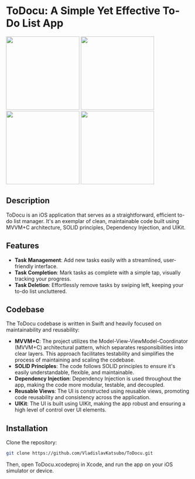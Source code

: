 # ToDocu: A Simple Yet Effective To-Do List App

<p float="left">
  <img src="https://i.ibb.co/C7ghyjX/Simulator-Screen-Shot-i-Phone-12-Pro-Max-2023-07-17-at-15-06-09.png" width="200" />
  <img src="https://i.ibb.co/hR3Vk0p/Simulator-Screen-Shot-i-Phone-12-Pro-Max-2023-07-17-at-15-06-14.png" width="200" />
  <img src="https://i.ibb.co/JQW3sWc/Simulator-Screen-Shot-i-Phone-12-Pro-Max-2023-07-17-at-15-06-30.png" width="200" />
  <img src="https://i.ibb.co/wQS4X8s/Simulator-Screen-Shot-i-Phone-12-Pro-Max-2023-07-17-at-15-06-46.png" width="200" />
</p>


## Description

ToDocu is an iOS application that serves as a straightforward, efficient to-do list manager. It's an exemplar of clean, maintainable code built using MVVM+C architecture, SOLID principles, Dependency Injection, and UIKit.

## Features

- **Task Management**: Add new tasks easily with a streamlined, user-friendly interface.
- **Task Completion**: Mark tasks as complete with a simple tap, visually tracking your progress.
- **Task Deletion**: Effortlessly remove tasks by swiping left, keeping your to-do list uncluttered.

## Codebase

The ToDocu codebase is written in Swift and heavily focused on maintainability and reusability:

- **MVVM+C**: The project utilizes the Model-View-ViewModel-Coordinator (MVVM+C) architectural pattern, which separates responsibilities into clear layers. This approach facilitates testability and simplifies the process of maintaining and scaling the codebase.
- **SOLID Principles**: The code follows SOLID principles to ensure it's easily understandable, flexible, and maintainable.
- **Dependency Injection**: Dependency Injection is used throughout the app, making the code more modular, testable, and decoupled.
- **Reusable Views**: The UI is constructed using reusable views, promoting code reusability and consistency across the application.
- **UIKit**: The UI is built using UIKit, making the app robust and ensuring a high level of control over UI elements.

## Installation

Clone the repository:

```bash
git clone https://github.com/VladislavKatsubo/ToDocu.git
```
Then, open ToDocu.xcodeproj in Xcode, and run the app on your iOS simulator or device.
